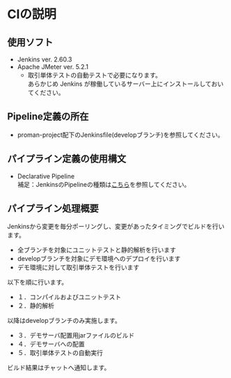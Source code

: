 # CIの説明

## 使用ソフト

- Jenkins ver. 2.60.3
- Apache JMeter ver. 5.2.1
   - 取引単体テストの自動テストで必要になります。  
     あらかじめ Jenkins が稼働しているサーバー上にインストールしておいてください。

## Pipeline定義の所在

- proman-project配下のJenkinsfile(developブランチ)を参照してください。

## パイプライン定義の使用構文

-  Declarative Pipeline  
   補足：JenkinsのPipelineの種類は[こちら](https://jenkins.io/doc/book/pipeline/)を参照してください。

## パイプライン処理概要

Jenkinsから変更を毎分ポーリングし、変更があったタイミングでビルドを行います。

- 全ブランチを対象にユニットテストと静的解析を行います
- developブランチを対象にデモ環境へのデプロイを行います
- デモ環境に対して取引単体テストを行います

以下を順に行います。

- １．コンパイルおよびユニットテスト
- ２．静的解析

以降はdevelopブランチのみ実施します。

- ３．デモサーバ配置用jarファイルのビルド
- ４．デモサーバへの配置
- ５．取引単体テストの自動実行

ビルド結果はチャットへ通知します。
